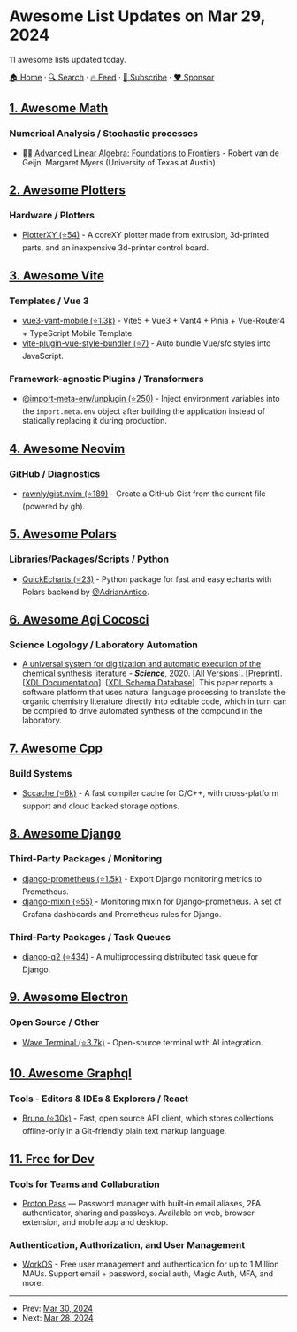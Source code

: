 # Awesome List Updates on Mar 29, 2024

11 awesome lists updated today.

[🏠 Home](/README.md) · [🔍 Search](https://www.trackawesomelist.com/search/) · [🔥 Feed](https://www.trackawesomelist.com/rss.xml) · [📮 Subscribe](https://trackawesomelist.us17.list-manage.com/subscribe?u=d2f0117aa829c83a63ec63c2f&id=36a103854c) · [❤️  Sponsor](https://github.com/sponsors/theowenyoung)



## [1. Awesome Math](/content/rossant/awesome-math/README.md)

### Numerical Analysis / Stochastic processes

*   📝🎥 [Advanced Linear Algebra: Foundations to Frontiers](https://www.cs.utexas.edu/users/flame/laff/alaff/frontmatter.html) - Robert van de Geijn, Margaret Myers (University of Texas at Austin)

## [2. Awesome Plotters](/content/beardicus/awesome-plotters/README.md)

### Hardware / Plotters

*   [PlotterXY (⭐54)](https://github.com/jamescarruthers/PlotterXY) - A coreXY plotter made from extrusion, 3d-printed parts, and an inexpensive 3d-printer control board.

## [3. Awesome Vite](/content/vitejs/awesome-vite/README.md)

### Templates / Vue 3

*   [vue3-vant-mobile (⭐1.3k)](https://github.com/easy-temps/vue3-vant-mobile) - Vite5 + Vue3 + Vant4 + Pinia + Vue-Router4 + TypeScript Mobile Template.
*   [vite-plugin-vue-style-bundler (⭐7)](https://github.com/zhangfisher/vite-plugin-vue-style-bundler) - Auto bundle Vue/sfc styles into JavaScript.

### Framework-agnostic Plugins / Transformers

*   [@import-meta-env/unplugin (⭐250)](https://github.com/runtime-env/import-meta-env) - Inject environment variables into the `import.meta.env` object after building the application instead of statically replacing it during production.

## [4. Awesome Neovim](/content/rockerBOO/awesome-neovim/README.md)

### GitHub / Diagnostics

*   [rawnly/gist.nvim (⭐189)](https://github.com/rawnly/gist.nvim) - Create a GitHub Gist from the current file (powered by gh).

## [5. Awesome Polars](/content/ddotta/awesome-polars/README.md)

### Libraries/Packages/Scripts / Python

*   [QuickEcharts (⭐23)](https://github.com/AdrianAntico/QuickEcharts) - Python package for fast and easy echarts with Polars backend by [@AdrianAntico](https://github.com/AdrianAntico).

## [6. Awesome Agi Cocosci](/content/YuzheSHI/awesome-agi-cocosci/README.md)

### Science Logology / Laboratory Automation

*   [A universal system for digitization and automatic execution of the chemical synthesis literature](https://www.science.org/doi/full/10.1126/science.abc2986) - ***Science***, 2020. \[[All Versions](https://scholar.google.com/scholar?cluster=13909991218383718512)]. \[[Preprint](https://www.chem.gla.ac.uk/cronin/images/pubs/Mehr-ScienceOct2020.pdf)]. \[[XDL Documentation](https://croningroup.gitlab.io/chemputer/xdl/index.html)]. \[[XDL Schema Database](https://zenodo.org/records/3955107)]. This paper reports a software platform that uses natural language processing to translate the organic chemistry literature directly into editable code, which in turn can be compiled to drive automated synthesis of the compound in the laboratory.

## [7. Awesome Cpp](/content/fffaraz/awesome-cpp/README.md)

### Build Systems

*   [Sccache (⭐6k)](https://github.com/mozilla/sccache) - A fast compiler cache for C/C++, with cross-platform support and cloud backed storage options.

## [8. Awesome Django](/content/wsvincent/awesome-django/README.md)

### Third-Party Packages / Monitoring

*   [django-prometheus (⭐1.5k)](https://github.com/korfuri/django-prometheus) - Export Django monitoring metrics to Prometheus.
*   [django-mixin (⭐55)](https://github.com/adinhodovic/django-mixin) - Monitoring mixin for Django-prometheus. A set of Grafana dashboards and Prometheus rules for Django.

### Third-Party Packages / Task Queues

*   [django-q2 (⭐434)](https://github.com/django-q2/django-q2) - A multiprocessing distributed task queue for Django.

## [9. Awesome Electron](/content/sindresorhus/awesome-electron/README.md)

### Open Source / Other

*   [Wave Terminal (⭐3.7k)](https://github.com/wavetermdev/waveterm) - Open-source terminal with AI integration.

## [10. Awesome Graphql](/content/chentsulin/awesome-graphql/README.md)

### Tools - Editors & IDEs & Explorers / React

*   [Bruno (⭐30k)](https://github.com/usebruno/bruno) - Fast, open source API client, which stores collections offline-only in a Git-friendly plain text markup language.

## [11. Free for Dev](/content/ripienaar/free-for-dev/README.md)

### Tools for Teams and Collaboration

*   [Proton Pass](https://proton.me/pass) — Password manager with built-in email aliases, 2FA authenticator, sharing and passkeys. Available on web, browser extension, and mobile app and desktop.

### Authentication, Authorization, and User Management

*   [WorkOS](https://workos.com/) - Free user management and authentication for up to 1 Million MAUs. Support email + password, social auth, Magic Auth, MFA, and more.

---

- Prev: [Mar 30, 2024](/content/2024/03/30/README.md)
- Next: [Mar 28, 2024](/content/2024/03/28/README.md)